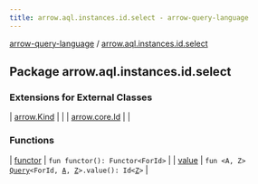 ```yaml
---
title: arrow.aql.instances.id.select - arrow-query-language
---
```


[arrow-query-language](../index.html) / [arrow.aql.instances.id.select](./index.html)

## Package arrow.aql.instances.id.select

### Extensions for External Classes

| [arrow.Kind](arrow.-kind/index.html) |  |
| [arrow.core.Id](arrow.core.-id/index.html) |  |

### Functions

| [functor](functor.html) | `fun functor(): Functor<ForId>` |
| [value](value.html) | `fun <A, Z> `[`Query`](../arrow.aql/-query/index.html)`<ForId, `[`A`](value.html#A)`, `[`Z`](value.html#Z)`>.value(): Id<`[`Z`](value.html#Z)`>` |

